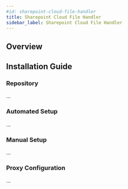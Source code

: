 ```yaml
---
#id: sharepoint-cloud-file-handler
title: Sharepoint Cloud File Handler
sidebar_label: Sharepoint Cloud File Handler
---
```


## Overview

## Installation Guide

### Repository
...

### Automated Setup
...

### Manual Setup
...
 
### Proxy Configuration
...
